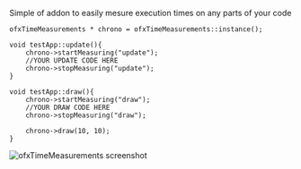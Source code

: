 Simple of addon to easily mesure execution times on any parts of your code

	ofxTimeMeasurements * chrono = ofxTimeMeasurements::instance();
	
	void testApp::update(){
		chrono->startMeasuring("update");
		//YOUR UPDATE CODE HERE
		chrono->stopMeasuring("update");
	}
	
	void testApp::draw(){
		chrono->startMeasuring("draw");
		//YOUR DRAW CODE HERE
		chrono->stopMeasuring("draw");
	
		chrono->draw(10, 10);
	}


![ofxTimeMeasurements screenshot](http://farm8.staticflickr.com/7196/6809412212_4443e7b14d_o_d.png)

